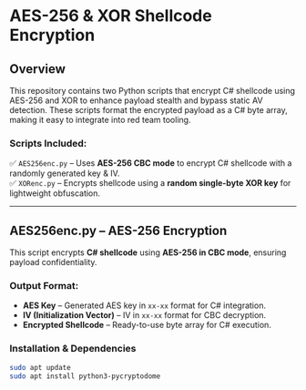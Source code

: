 # AES-256 & XOR Shellcode Encryption  

## Overview  
This repository contains two Python scripts that encrypt C# shellcode using AES-256 and XOR to enhance payload stealth and bypass static AV detection. These scripts format the encrypted payload as a C# byte array, making it easy to integrate into red team tooling.  

### Scripts Included:  
✅ `AES256enc.py` – Uses **AES-256 CBC mode** to encrypt C# shellcode with a randomly generated key & IV.  
✅ `XORenc.py` – Encrypts shellcode using a **random single-byte XOR key** for lightweight obfuscation.  

---

## AES256enc.py – AES-256 Encryption 
This script encrypts **C# shellcode** using **AES-256 in CBC mode**, ensuring payload confidentiality.  

### Output Format:  
- **AES Key** – Generated AES key in `xx-xx` format for C# integration.  
- **IV (Initialization Vector)** – IV in `xx-xx` format for CBC decryption.  
- **Encrypted Shellcode** – Ready-to-use byte array for C# execution.  

### Installation & Dependencies  
```bash
sudo apt update  
sudo apt install python3-pycryptodome  
